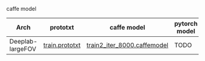 

caffe model

|Arch|prototxt|caffe model|pytorch model|
|----|----|----|----|
Deeplab-largeFOV|[train.prototxt](http://www.cs.jhu.edu/~alanlab/ccvl/DeepLab-LargeFOV/train.prototxt) |[train2_iter_8000.caffemodel](http://www.cs.jhu.edu/~alanlab/ccvl/DeepLab-LargeFOV/train2_iter_8000.caffemodel)| TODO


